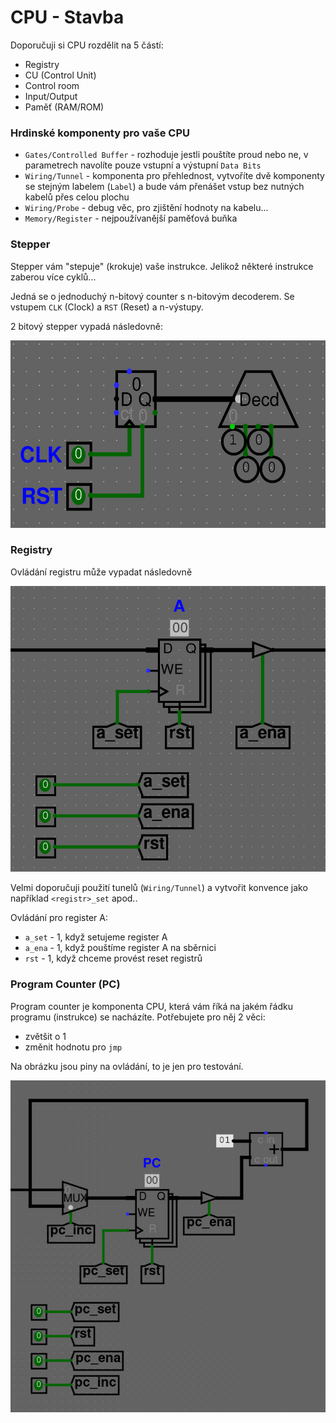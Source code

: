# CPU - Stavba

Doporučuji si CPU rozdělit na 5 částí:
- Registry
- CU (Control Unit)
- Control room
- Input/Output
- Paměť (RAM/ROM)

### Hrdinské komponenty pro vaše CPU

- `Gates/Controlled Buffer` - rozhoduje jestli pouštíte proud nebo ne, v parametrech navolíte pouze vstupní a výstupní `Data Bits`
- `Wiring/Tunnel` - komponenta pro přehlednost, vytvoříte dvě komponenty se stejným labelem (`Label`) a bude vám přenášet vstup bez nutných kabelů přes celou plochu
- `Wiring/Probe` - debug věc, pro zjištění hodnoty na kabelu...
- `Memory/Register` - nejpoužívanější paměťová buňka


### Stepper

Stepper vám "stepuje" (krokuje) vaše instrukce. Jelikož některé instrukce zaberou více cyklů...

Jedná se o jednoduchý n-bitový counter s n-bitovým decoderem. Se vstupem `CLK` (Clock) a `RST` (Reset) a n-výstupy.

2 bitový stepper vypadá následovně:

<p align="center">
<img src="https://raw.githubusercontent.com/jaywor1/aps/main/obrazky/stepper.png" height="300px">
</p>

### Registry

Ovládání registru může vypadat následovně

<p align="center">
<img src="https://raw.githubusercontent.com/jaywor1/aps/main/obrazky/register.png">
</p>

Velmi doporučuji použití tunelů (`Wiring/Tunnel`) a vytvořit konvence jako například `<registr>_set` apod..

Ovládání pro register A:
- `a_set` - 1, když setujeme register A
- `a_ena` - 1, když pouštíme register A na sběrnici
- `rst` - 1, když chceme provést reset registrů

### Program Counter (PC)

Program counter je komponenta CPU, která vám říká na jakém řádku programu (instrukce) se nacházíte. Potřebujete pro něj 2 věci:
- zvětšit o 1
- změnit hodnotu pro `jmp`

Na obrázku jsou piny na ovládání, to je jen pro testování.

<p align="center">
<img src="https://raw.githubusercontent.com/jaywor1/aps/main/obrazky/pc-register.png">
</p>
